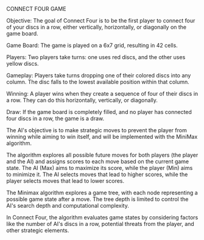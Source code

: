 CONNECT FOUR GAME

Objective: The goal of Connect Four is to be the first player to connect four of your discs in a row, either vertically, horizontally, or diagonally on the game board.

Game Board: The game is played on a 6x7 grid, resulting in 42 cells.

Players: Two players take turns: one uses red discs, and the other uses yellow discs.

Gameplay: Players take turns dropping one of their colored discs into any column. The disc falls to the lowest available position within that column.

Winning: A player wins when they create a sequence of four of their discs in a row. They can do this horizontally, vertically, or diagonally.

Draw: If the game board is completely filled, and no player has connected four discs in a row, the game is a draw.

The AI's objective is to make strategic moves to prevent the player from winning while aiming to win itself, and will be implemented with the MiniMax algorithm. 

The algorithm explores all possible future moves for both players (the player and the AI) and assigns scores to each move based on the current game state. The AI (Max) aims to maximize its score, while the player (Min) aims to minimize it. The AI selects moves that lead to higher scores, while the player selects moves that lead to lower scores.

The Minimax algorithm explores a game tree, with each node representing a possible game state after a move. The tree depth is limited to control the AI's search depth and computational complexity.

In Connect Four, the algorithm evaluates game states by considering factors like the number of AI's discs in a row, potential threats from the player, and other strategic elements.

